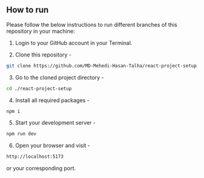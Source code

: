 ## How to run

Please follow the below instructions to run different branches of this repository in your machine:

1. Login to your GitHub account in your Terminal.

2. Clone this repository -

```sh
git clone https://github.com/MD-Mehedi-Hasan-Talha/react-project-setup.git
```

3. Go to the cloned project directory -

```sh
cd ./react-project-setup
```

4. Install all required packages - 
```sh
npm i
```

5. Start your development server - 
```sh
npm run dev
```

6. Open your browser and visit - 
```sh
http://localhost:5173
```
or your corresponding port.